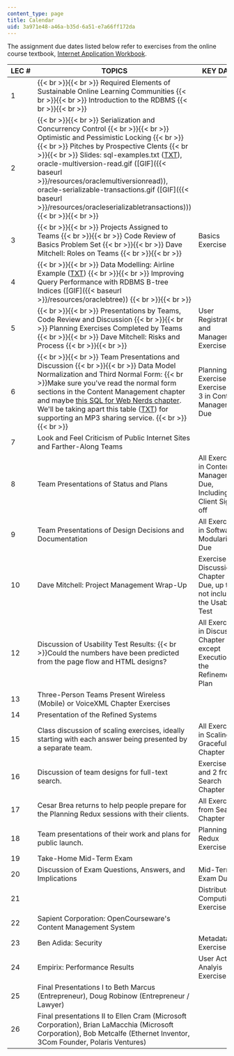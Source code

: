 ```yaml
---
content_type: page
title: Calendar
uid: 3a971e48-a46a-b35d-6a51-e7a66ff172da
---
```


The assignment due dates listed below refer to exercises from the online course textbook, [Internet Application Workbook](http://philip.greenspun.com/internet-application-workbook/).

| LEC # | TOPICS | KEY DATES |
| --- | --- | --- |
| 1 |  {{< br >}}{{< br >}} Required Elements of Sustainable Online Learning Communities {{< br >}}{{< br >}} Introduction to the RDBMS {{< br >}}{{< br >}}  |  |
| 2 |  {{< br >}}{{< br >}} Serialization and Concurrency Control {{< br >}}{{< br >}} Optimistic and Pessimistic Locking {{< br >}}{{< br >}} Pitches by Prospective Clents {{< br >}}{{< br >}} Slides: sql-examples.txt ([TXT](/courses/electrical-engineering-and-computer-science/6-171-software-engineering-for-web-applications-fall-2003/calendar/sqlexamples.txt)), oracle-multiversion-read.gif ([GIF]({{< baseurl >}}/resources/oraclemultiversionread)), oracle-serializable-transactions.gif ([GIF]({{< baseurl >}}/resources/oracleserializabletransactions))) {{< br >}}{{< br >}}  |  |
| 3 |  {{< br >}}{{< br >}} Projects Assigned to Teams {{< br >}}{{< br >}} Code Review of Basics Problem Set {{< br >}}{{< br >}} Dave Mitchell: Roles on Teams {{< br >}}{{< br >}}  | Basics Exercises Due |
| 4 |  {{< br >}}{{< br >}} Data Modelling: Airline Example ([TXT](/courses/electrical-engineering-and-computer-science/6-171-software-engineering-for-web-applications-fall-2003/calendar/airlinereservationsystem.txt)) {{< br >}}{{< br >}} Improving Query Performance with RDBMS B-tree Indices ([GIF]({{< baseurl >}}/resources/oraclebtree)) {{< br >}}{{< br >}}  |  |
| 5 |  {{< br >}}{{< br >}} Presentations by Teams, Code Review and Discussion {{< br >}}{{< br >}} Planning Exercises Completed by Teams {{< br >}}{{< br >}} Dave Mitchell: Risks and Process {{< br >}}{{< br >}}  | User Registration and Management Exercises Due |
| 6 |  {{< br >}}{{< br >}} Team Presentations and Discussion {{< br >}}{{< br >}} Data Model Normalization and Third Normal Form:  {{< br >}}Make sure you've read the normal form sections in the Content Management chapter and maybe [this SQL for Web Nerds chapter](http://philip.greenspun.com/sql/normalization). We'll be taking apart this table ([TXT](/courses/electrical-engineering-and-computer-science/6-171-software-engineering-for-web-applications-fall-2003/calendar/mp3.text)) for supporting an MP3 sharing service. {{< br >}}{{< br >}}  | Planning Exercises and Exercises 1-3 in Content Management Due |
| 7 | Look and Feel Criticism of Public Internet Sites and Farther-Along Teams |  |
| 8 | Team Presentations of Status and Plans | All Exercises in Content Management Due, Including Client Sign-off |
| 9 | Team Presentations of Design Decisions and Documentation | All Exercises in Software Modularity Due |
| 10 | Dave Mitchell: Project Management Wrap-Up | Exercises in Discussion Chapter Due, up to but not including the Usability Test |
| 12 | Discussion of Usability Test Results:  {{< br >}}Could the numbers have been predicted from the page flow and HTML designs? | All Exercises in Discussion Chapter Due, except Execution of the Refinement Plan |
| 13 | Three-Person Teams Present Wireless (Mobile) or VoiceXML Chapter Exercises |  |
| 14 | Presentation of the Refined Systems |  |
| 15 | Class discussion of scaling exercises, ideally starting with each answer being presented by a separate team. | All Exercises in Scaling Gracefully Chapter Due |
| 16 | Discussion of team designs for full-text search. | Exercises 1 and 2 from Search Chapter Due |
| 17 | Cesar Brea returns to help people prepare for the Planning Redux sessions with their clients. | All Exercises from Search Chapter Due |
| 18 | Team presentations of their work and plans for public launch. | Planning Redux Exercises Due |
| 19 | Take-Home Mid-Term Exam |  |
| 20 | Discussion of Exam Questions, Answers, and Implications | Mid-Term Exam Due |
| 21 |  | Distributed Computing Exercises Due |
| 22 | Sapient Corporation: OpenCourseware's Content Management System |  |
| 23 | Ben Adida: Security | Metadata Exercises Due |
| 24 | Empirix: Performance Results | User Activity Analyis Exercises Due |
| 25 | Final Presentations I to Beth Marcus (Entrepreneur), Doug Robinow (Entrepreneur / Lawyer) |  |
| 26 | Final presentations II to Ellen Cram (Microsoft Corporation), Brian LaMacchia (Microsoft Corporation), Bob Metcalfe (Ethernet Inventor, 3Com Founder, Polaris Ventures) |